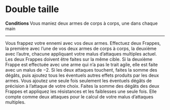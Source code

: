 # Double taille

<p><strong>Conditions </strong>Vous maniez deux armes de corps à corps, une dans chaque main</p>
<hr>
<p>Vous frappez votre ennemi avec vos deux armes. Effectuez deux Frappes, la première avec l’une de vos deux armes de corps à corps, la deuxième avec l’autre, chacune appliquant votre malus d’attaques multiples actuel. Les deux Frappes doivent être faites sur la même cible. Si la deuxième Frappe est effectuée avec une arme qui n’a pas le trait agile, elle est faite avec un malus de −2. Si les deux attaques touchent, faites la somme des dégâts, puis ajoutez tous les éventuels autres effets produits par les deux armes. Vous ajoutez une seule fois seulement les éventuels dégâts de précision à l’attaque de votre choix. Faites la somme des dégâts des deux Frappes et appliquez les résistances et les faiblesses une seule fois. Elle compte comme deux attaques pour le calcul de votre malus d’attaques multiples.</p>